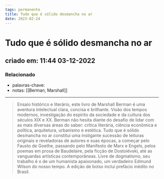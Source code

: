 ```yaml
---
tags: permanente
title: Tudo que é sólido desmancha no ar
date: 2023-02-24
---
```

# Tudo que é sólido desmancha no ar
## criado em: 11:44 03-12-2022

### Relacionado
- palavras-chave: 
- notas: [[Berman, Marshall]]
---
> Ensaio histórico e literário, este livro de Marshall Berman é uma aventura intelectual clara, concisa e brilhante. Visão dos tempos modernos, investigação do espírito da sociedade e da cultura dos séculos XIX e XX. Berman não hesita diante do desafio de lidar com as mais diversas áreas do saber: crítica literária, ciência econômica e política, arquitetura, urbanismo e estética. Tudo que é sólido desmancha no ar constitui uma instigante sucessão de leituras originais e reveladoras de autores e suas épocas, a começar pelo Fausto de Goethe, passando pelo Manifesto de Marx e Engels, pelos poemas em prosa de Baudelaire, pela ficção de Dostoiévski, até as vanguardas artísticas contemporâneas. Livre de dogmatismo, seu trabalho é o de um humanista apaixonado, um verdadeiro Edmund Wilson do nosso tempo. A edição de bolso inclui prefácio inédito no Brasil.